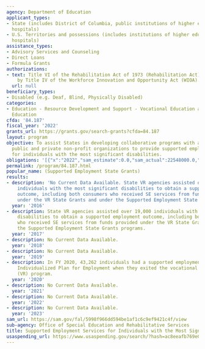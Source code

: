 ```yaml
---
agency: Department of Education
applicant_types:
- State (includes District of Columbia, public institutions of higher education and
  hospitals)
- U.S. Territories and possessions (includes institutions of higher education and
  hospitals)
assistance_types:
- Advisory Services and Counseling
- Direct Loans
- Formula Grants
authorizations:
- text: Title VI of the Rehabilitation Act of 1973 (Rehabilitation Act), as amended
    by Title IV of the Workforce Innovation and Opportunity Act (WIOA).
  url: null
beneficiary_types:
- Disabled (e.g. Deaf, Blind, Physically Disabled)
categories:
- Education - Resource Development and Support - Vocational Education and Handicapped
  Education
cfda: '84.187'
fiscal_year: '2022'
grants_url: https://grants.gov/search-grants?cfda=84.187
layout: program
objective: To assist States in developing collaborative programs with appropriate
  public and private non-profit organizations to provide supported employment services
  for individuals with the most significant disabilities.
obligations: '[{"x":"2022","sam_estimate":0.0,"sam_actual":22548000.0,"usa_spending_actual":22127816.65},{"x":"2023","sam_estimate":22548000.0,"sam_actual":0.0,"usa_spending_actual":18063471.94},{"x":"2024","sam_estimate":22548000.0,"sam_actual":0.0,"usa_spending_actual":16101824.47}]'
permalink: /program/84.187.html
popular_name: (Supported Employment State Grants)
results:
- description: 'No Current Data Available. State VR agencies assisted over 19,000
    individuals with the most significant disabilities to obtain a supported employment
    outcome, including both consumers who received SE services from funds provided
    under the VR State Grants and under the Supported Employment State Grants programs. '
  year: '2016'
- description: State VR agencies assisted over 19,000 individuals with the most significant
    disabilities to obtain a supported employment outcome, including both consumers
    who received SE services from funds provided under the VR State Grants and under
    the Supported Employment State Grants programs.
  year: '2017'
- description: No Current Data Available.
  year: '2018'
- description: No Current Data Available.
  year: '2019'
- description: In FY 2020, 43,262 individuals had a supported employment goal on their
    Individualized Plan for Employment when they exited the vocational rehabilitation
    (VR) program.
  year: '2020'
- description: No Current Data Available.
  year: '2021'
- description: No Current Data Available.
  year: '2022'
- description: No Current Data Available.
  year: '2023'
sam_url: https://sam.gov/fal/5998f966dd594be1af1c6c9ef9421c4f/view
sub-agency: Office of Special Education and Rehabilitative Services
title: Supported Employment Services for Individuals with the Most Significant Disabilities
usaspending_url: https://www.usaspending.gov/search/?hash=ac8eeafb769e0b868535e8cbd3fe993f
---
```

